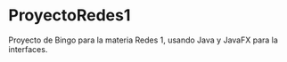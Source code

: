 # ProyectoRedes1

Proyecto de Bingo para la materia Redes 1, usando Java y JavaFX para la interfaces.
